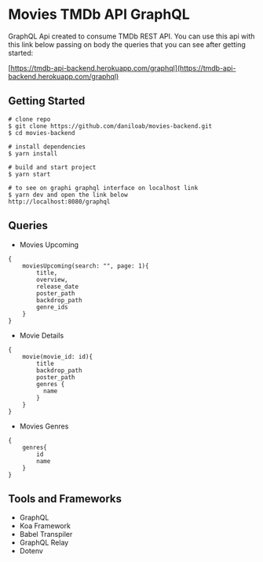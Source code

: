 # Movies TMDb API GraphQL
GraphQL Api created to consume TMDb REST API. You can use this api with this link below passing on body the queries that you can see after getting started: 

[https://tmdb-api-backend.herokuapp.com/graphql](https://tmdb-api-backend.herokuapp.com/graphql) 

## Getting Started
```
# clone repo
$ git clone https://github.com/daniloab/movies-backend.git
$ cd movies-backend

# install dependencies
$ yarn install

# build and start project 
$ yarn start

# to see on graphi graphql interface on localhost link
$ yarn dev and open the link below
http://localhost:8080/graphql
```

## Queries
- Movies Upcoming
```
{ 
	moviesUpcoming(search: "", page: 1){
		title, 
		overview,
		release_date
	    poster_path
	    backdrop_path
	    genre_ids
	}
}
```
- Movie Details
```
{
	movie(movie_id: id){
		title
	    backdrop_path
	    poster_path
	    genres {
	      name
	    }   		
	}
}
```
- Movies Genres
```
{
    genres{
        id
        name
    }
}
```

## Tools and Frameworks
- GraphQL
- Koa Framework
- Babel Transpiler
- GraphQL Relay
- Dotenv